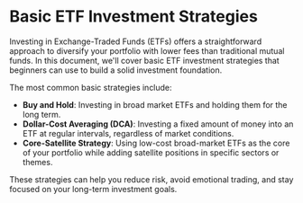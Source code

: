 # Basic ETF Investment Strategies

Investing in Exchange-Traded Funds (ETFs) offers a straightforward approach to diversify your portfolio with lower fees than traditional mutual funds. In this document, we'll cover basic ETF investment strategies that beginners can use to build a solid investment foundation.

The most common basic strategies include:
- **Buy and Hold**: Investing in broad market ETFs and holding them for the long term.
- **Dollar-Cost Averaging (DCA)**: Investing a fixed amount of money into an ETF at regular intervals, regardless of market conditions.
- **Core-Satellite Strategy**: Using low-cost broad-market ETFs as the core of your portfolio while adding satellite positions in specific sectors or themes.

These strategies can help you reduce risk, avoid emotional trading, and stay focused on your long-term investment goals.
